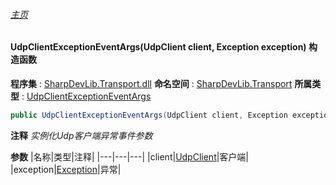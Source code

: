 ###### [主页](./Index.md "主页")
#### UdpClientExceptionEventArgs(UdpClient client, Exception exception) 构造函数
**程序集** : [SharpDevLib.Transport.dll](./SharpDevLib.Transport.assembly.md "SharpDevLib.Transport.dll")
**命名空间** : [SharpDevLib.Transport](./SharpDevLib.Transport.namespace.md "SharpDevLib.Transport")
**所属类型** : [UdpClientExceptionEventArgs](./SharpDevLib.Transport.UdpClientExceptionEventArgs.md "UdpClientExceptionEventArgs")
``` csharp
public UdpClientExceptionEventArgs(UdpClient client, Exception exception)
```
**注释**
*实例化Udp客户端异常事件参数*

**参数**
|名称|类型|注释|
|---|---|---|
|client|[UdpClient](./SharpDevLib.Transport.UdpClient.md "UdpClient")|客户端|
|exception|[Exception](https://learn.microsoft.com/en-us/dotnet/api/system.exception "Exception")|异常|

